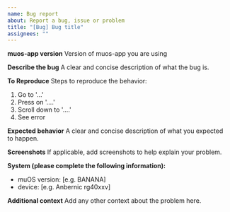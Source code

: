 ```yaml
---
name: Bug report
about: Report a bug, issue or problem
title: "[Bug] Bug title"
assignees: ""
---
```


**muos-app version**
Version of muos-app you are using

**Describe the bug**
A clear and concise description of what the bug is.

**To Reproduce**
Steps to reproduce the behavior:

1. Go to '...'
2. Press on '....'
3. Scroll down to '....'
4. See error

**Expected behavior**
A clear and concise description of what you expected to happen.

**Screenshots**
If applicable, add screenshots to help explain your problem.

**System (please complete the following information):**

- muOS version: [e.g. BANANA]
- device: [e.g. Anbernic rg40xxv]

**Additional context**
Add any other context about the problem here.
